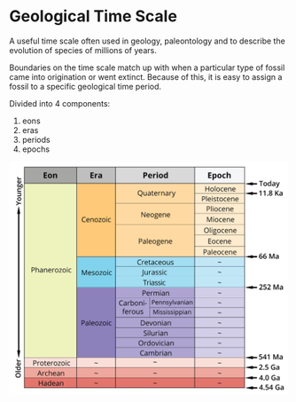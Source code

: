 # Geological Time Scale

A useful time scale often used in geology, paleontology and to describe the evolution of species of millions of years.

Boundaries on the time scale match up with when a particular type of fossil came into origination or went extinct. Because of this, it is easy to assign a fossil to a specific geological time period.

Divided into 4 components:
1. eons
2. eras
3. periods
4. epochs

![Geological Time Scale](Images/GeologicalTimeScaleTable.png)

